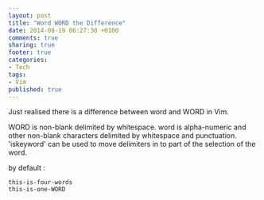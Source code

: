 ```yaml
---
layout: post
title: "Word WORD the Difference"
date: 2014-08-19 06:27:30 +0100
comments: true
sharing: true
footer: true
categories: 
- Tech
tags:
- Vim
published: true
---
```


Just realised there is a difference between word and WORD in Vim.

WORD is non-blank delimited by whitespace.
word is alpha-numeric and other non-blank characters delimited by whitespace and punctuation. 'iskeyword' can be used to move delimiters in to part of the selection of the word.

by default :

    this-is-four-words
    this-is-one-WORD
